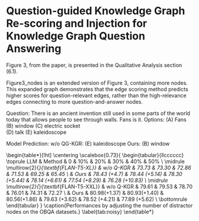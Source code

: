 # Question-guided Knowledge Graph Re-scoring and Injection for Knowledge Graph Question Answering
Figure 3, from the paper, is presented in the Qualitative Analysis section (6.1). 

Figure3_nodes is an extended version of Figure 3, containing more nodes. This expanded graph demonstrates that the edge scoring method predicts higher scores for question-relevant edges, rather than the high-relevance edges connecting to more question-and-answer nodes.

Question:
There is an ancient invention still used in some parts of the world today that allows people to see through walls. Fans is it.
Options:
(A) Fans     (B) window    (C) electric socket  
(D) talk      (E) kaleidoscope

Model Prediction: 
w/o QG-KGR:  (E) kaleidoscope        Ours:  (B) window

\begin{table*}[!ht]
    \centering
    \scalebox{0.73}{
    \begin{tabular}{llcccccc}
    \toprule
        LLM & Method & 0 & 10\%  & 20\% &  30\%  & 40\% & 50\%  \\ 
        \midrule
        \multirow{2}{*}{\textbf{FLAN-T5-XL}} 
        & w/o Q-KGR & 73.73 & 73.30 & 72.86 & 71.53 & 69.25 & 65.45  \\ 
        & Ours & 78.43 (+4.7) & 78.44 (+5.14)  & 78.30 (+5.44)  & 78.14 (+6.61) &  77.54 (+8.29)  & 76.28 (+10.83) \\ 
        \midrule
        \multirow{2}{*}{\textbf{FLAN-T5-XXL}} 
        & w/o Q-KGR & 79.61 & 79.53 & 78.70 & 76.01 & 74.31 & 72.27  \\ 
        & Ours & 80.98(+1.37) & 80.93(+1.40) & 80.56(+1.86) & 79.63 (+3.62) & 78.52 (+4.21) & 77.89 (+5.62)  \\ 
        \bottomrule
    \end{tabular}
    }
    \caption{Performances by adjusting the number of distractor nodes on the OBQA datasets.}
    \label{tab:noisy}
\end{table*}
